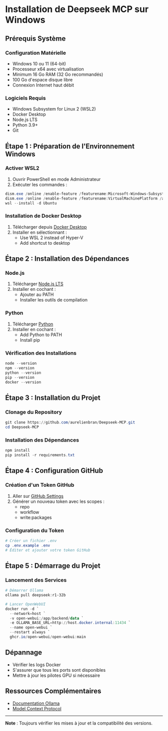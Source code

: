 # Installation de Deepseek MCP sur Windows

## Prérequis Système

### Configuration Matérielle
- Windows 10 ou 11 (64-bit)
- Processeur x64 avec virtualisation
- Minimum 16 Go RAM (32 Go recommandés)
- 100 Go d'espace disque libre
- Connexion Internet haut débit

### Logiciels Requis
- Windows Subsystem for Linux 2 (WSL2)
- Docker Desktop
- Node.js LTS
- Python 3.9+
- Git

## Étape 1 : Préparation de l'Environnement Windows

### Activer WSL2
1. Ouvrir PowerShell en mode Administrateur
2. Exécuter les commandes :
```powershell
dism.exe /online /enable-feature /featurename:Microsoft-Windows-Subsystem-Linux /all
dism.exe /online /enable-feature /featurename:VirtualMachinePlatform /all
wsl --install -d Ubuntu
```

### Installation de Docker Desktop
1. Télécharger depuis [Docker Desktop](https://www.docker.com/products/docker-desktop)
2. Installer en sélectionnant :
   - Use WSL 2 instead of Hyper-V
   - Add shortcut to desktop

## Étape 2 : Installation des Dépendances

### Node.js
1. Télécharger [Node.js LTS](https://nodejs.org/)
2. Installer en cochant :
   - Ajouter au PATH
   - Installer les outils de compilation

### Python
1. Télécharger [Python](https://www.python.org/)
2. Installer en cochant :
   - Add Python to PATH
   - Install pip

### Vérification des Installations
```powershell
node --version
npm --version
python --version
pip --version
docker --version
```

## Étape 3 : Installation du Projet

### Clonage du Repository
```powershell
git clone https://github.com/aurelienbran/Deepseek-MCP.git
cd Deepseek-MCP
```

### Installation des Dépendances
```powershell
npm install
pip install -r requirements.txt
```

## Étape 4 : Configuration GitHub

### Création d'un Token GitHub
1. Aller sur [GitHub Settings](https://github.com/settings/tokens)
2. Générer un nouveau token avec les scopes :
   - repo
   - workflow
   - write:packages

### Configuration du Token
```powershell
# Créer un fichier .env
cp .env.example .env
# Éditer et ajouter votre token GitHub
```

## Étape 5 : Démarrage du Projet

### Lancement des Services
```powershell
# Démarrer Ollama
ollama pull deepseek:r1-32b

# Lancer OpenWebUI
docker run -d `
  --network=host `
  -v open-webui:/app/backend/data `
  -e OLLAMA_BASE_URL=http://host.docker.internal:11434 `
  --name open-webui `
  --restart always `
  ghcr.io/open-webui/open-webui:main
```

## Dépannage
- Vérifier les logs Docker
- S'assurer que tous les ports sont disponibles
- Mettre à jour les pilotes GPU si nécessaire

## Ressources Complémentaires
- [Documentation Ollama](https://ollama.ai/)
- [Model Context Protocol](https://modelcontextprotocol.io/)

---

**Note** : Toujours vérifier les mises à jour et la compatibilité des versions.